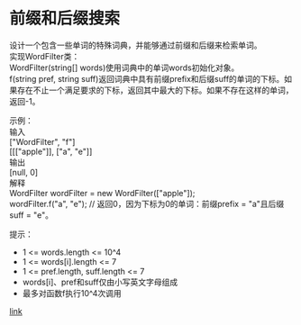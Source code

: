<h1>前缀和后缀搜索</h1>

设计一个包含一些单词的特殊词典，并能够通过前缀和后缀来检索单词。</br>
实现WordFilter类：</br>
WordFilter(string[] words)使用词典中的单词words初始化对象。</br>
f(string pref, string suff)返回词典中具有前缀prefix和后缀suff的单词的下标。如果存在不止一个满足要求的下标，返回其中最大的下标。如果不存在这样的单词，返回-1。</br>

示例：</br>
输入</br>
["WordFilter", "f"]</br>
[[["apple"]], ["a", "e"]]</br>
输出</br>
[null, 0]</br>
解释</br>
WordFilter wordFilter = new WordFilter(["apple"]);</br>
wordFilter.f("a", "e"); // 返回0，因为下标为0的单词：前缀prefix = "a"且后缀suff = "e"。</br>

提示：
- 1 <= words.length <= 10^4
- 1 <= words[i].length <= 7
- 1 <= pref.length, suff.length <= 7
- words[i]、pref和suff仅由小写英文字母组成
- 最多对函数f执行10^4次调用

[link](https://leetcode.cn/problems/prefix-and-suffix-search/)